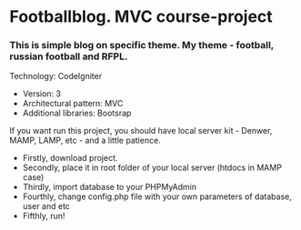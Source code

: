 # Footballblog. MVC course-project

### This is simple blog on specific theme. My theme - football, russian football and RFPL.

Technology: CodeIgniter
- Version: 3
- Architectural pattern: MVC
- Additional libraries: Bootsrap

If you want run this project, you should have local server kit - Denwer, MAMP, LAMP, etc - and a little patience.
- Firstly, download project.
- Secondly, place it in root folder of your local server (htdocs in MAMP case)
- Thirdly, import database to your PHPMyAdmin
- Fourthly, change config.php file with your own parameters of database, user and etc
- Fifthly, run!
